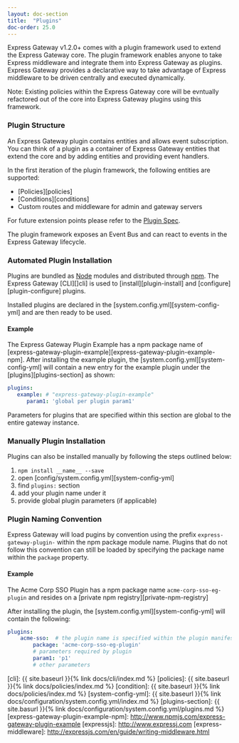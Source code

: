 ```yaml
---
layout: doc-section
title:  "Plugins"
doc-order: 25.0
---
```


Express Gateway v1.2.0+ comes with a plugin framework used to extend the Express Gateway core.
The plugin framework enables anyone to take Express middleware and integrate them into Express Gateway as plugins. Express Gateway provides a declarative way to take advantage of Express middleware to be driven centrally and executed dynamically.

Note: Existing policies within the Express Gateway core will be evntually refactored out of the core into Express Gateway plugins using this framework.

### Plugin Structure

An Express Gateway plugin contains entities and allows event subscription. You can think of a plugin as a container of Express Gateway entities that extend the core and by adding entities and providing event handlers.

In the first iteration of the plugin framework, the following entities are supported:

* [Policies][policies]
* [Conditions][conditions]
* Custom routes and middleware for admin and gateway servers

For future extension points please refer to the [Plugin Spec](https://docs.google.com/document/d/1jSDul2n_xbeKNtnek69M79-geur6aTWShAcBZ9evD0E/edit).

The plugin framework exposes an Event Bus and can react to events in the Express Gateway lifecycle.

### Automated Plugin Installation

Plugins are bundled as [Node](http://www.nodejs.org) modules and distributed through [npm](https://www.npmjs.com).
The Express Gateway [CLI][]cli] is used to [install][plugin-install] and [configure][plugin-configure] plugins.

Installed plugins are declared in the [system.config.yml][system-config-yml] and are then ready to be used.

#### Example
The Express Gateway Plugin Example has a npm package name of [express-gateway-plugin-example][express-gateway-plugin-example-npm]. 
After installing the example plugin, the [system.config.yml][system-config-yml] will contain a new entry for the example plugin under the [plugins][plugins-section] as shown:

```yml
plugins:
   example: # "express-gateway-plugin-example"
      param1: 'global per plugin param1'
```

Parameters for plugins that are specified within this section are global to the entire gateway instance.

### Manually Plugin Installation
Plugins can also be installed manually by following the steps outlined below:

1. `npm install __name__ --save`
2. open [config/system.config.yml][system-config-yml]
3. find `plugins:` section
4. add your plugin name under it
5. provide global plugin parameters (if applicable)

### Plugin Naming Convention
Express Gateway will load pugins by convention using the prefix `express-gateway-plugin-` within the npm package module name. Plugins that do not follow this convention can still be loaded by specifying the package name within the `package` property.

#### Example
The Acme Corp SSO Plugin has a npm package name `acme-corp-sso-eg-plugin` and resides on a [private npm registry][private-npm-registry]

After installing the plugin, the [system.config.yml][system-config-yml] will contain the following:

```yml
plugins:
    acme-sso:  # the plugin name is specified within the plugin manifest
        package: 'acme-corp-sso-eg-plugin'
        # parameters required by plugin
        param1: 'p1'
        # other parameters

```

[cli]: {{ site.baseurl }}{% link docs/cli/index.md %}
[policies]: {{ site.baseurl }}{% link docs/policies/index.md %}
[condition]: {{ site.baseurl }}{% link docs/policies/index.md %}
[system-config-yml]: {{ site.baseurl }}{% link docs/configuration/system.config.yml/index.md %}
[plugins-section]: {{ site.basurl }}{% link docs/configuration/system.config.yml/plugins.md %}
[express-gateway-plugin-example-npm]: http://www.npmjs.com/express-gateway-plugin-example
[expressjs]: http://www.expressj.com
[express-middleware]: http://expressjs.com/en/guide/writing-middleware.html